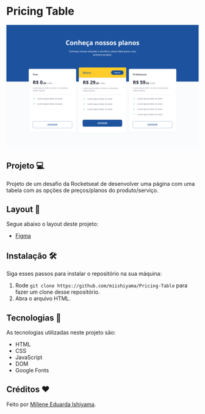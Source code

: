 # Pricing Table
![preview](./preview/Pricing-Table.png)

## Projeto 💻
Projeto de um desafio da Rocketseat de desenvolver uma página com uma tabela com as opções de preços/planos do produto/serviço.

## Layout 🔖
Segue abaixo o layout deste projeto:
- [Figma](https://www.figma.com/file/HgsT1RDynnn8OguH0Tfpif/DD-%2F-Pricing-Table-(Copy)?t=53tkUMNLNt8kH2CX-6)

## Instalação 🛠
Siga esses passos para instalar o repositório na sua máquina:
1. Rode `git clone https://github.com/miishiyama/Pricing-Table` para fazer um clone desse repositório.
2. Abra o arquivo HTML.

## Tecnologias 🚀
As tecnologias utilizadas neste projeto são:
- HTML
- CSS
- JavaScript
- DOM
- Google Fonts

## Créditos ❤️
Feito por [Millene Eduarda Ishiyama](https://github.com/miishiyama/).
